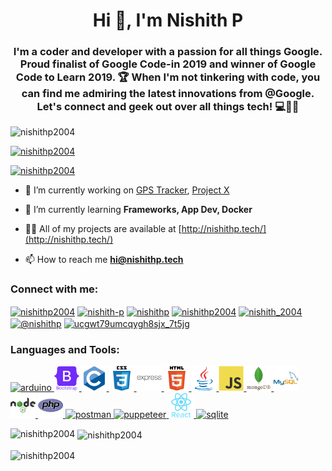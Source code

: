 <h1 align="center">Hi 👋, I'm Nishith P</h1>
<h3 align="center">I'm a coder and developer with a passion for all things Google. Proud finalist of Google Code-in 2019 and winner of Google Code to Learn 2019. 🏆 When I'm not tinkering with code, you can find me admiring the latest innovations from @Google. Let's connect and geek out over all things tech! 💻👨‍💻</h3>

<p align="left"> <img src="https://komarev.com/ghpvc/?username=nishithp2004&label=Profile%20views&color=0e75b6&style=flat" alt="nishithp2004" /> </p>

<p align="left"> <a href="https://github.com/ryo-ma/github-profile-trophy"><img src="https://github-profile-trophy.vercel.app/?username=nishithp2004" alt="nishithp2004" /></a> </p>

<p align="left"> <a href="https://twitter.com/nishithp2004" target="blank"><img src="https://img.shields.io/twitter/follow/nishithp2004?logo=twitter&style=for-the-badge" alt="nishithp2004" /></a> </p>

- 🔭 I’m currently working on [GPS Tracker](https://github.com/NishithP2004/GPS_Tracker), [Project X](https://projectx.nishithp.dev)

- 🌱 I’m currently learning **Frameworks, App Dev, Docker**

- 👨‍💻 All of my projects are available at [http://nishithp.tech/](http://nishithp.tech/)

- 📫 How to reach me **hi@nishithp.tech**

<h3 align="left">Connect with me:</h3>
<p align="left">
<a href="https://twitter.com/nishithp2004" target="blank"><img align="center" src="https://raw.githubusercontent.com/rahuldkjain/github-profile-readme-generator/master/src/images/icons/Social/twitter.svg" alt="nishithp2004" height="30" width="40" /></a>
<a href="https://linkedin.com/in/nishith-p" target="blank"><img align="center" src="https://raw.githubusercontent.com/rahuldkjain/github-profile-readme-generator/master/src/images/icons/Social/linked-in-alt.svg" alt="nishith-p" height="30" width="40" /></a>
<a href="https://kaggle.com/nishithp" target="blank"><img align="center" src="https://raw.githubusercontent.com/rahuldkjain/github-profile-readme-generator/master/src/images/icons/Social/kaggle.svg" alt="nishithp" height="30" width="40" /></a>
<a href="https://fb.com/nishithp2004" target="blank"><img align="center" src="https://raw.githubusercontent.com/rahuldkjain/github-profile-readme-generator/master/src/images/icons/Social/facebook.svg" alt="nishithp2004" height="30" width="40" /></a>
<a href="https://instagram.com/nishith_2004" target="blank"><img align="center" src="https://raw.githubusercontent.com/rahuldkjain/github-profile-readme-generator/master/src/images/icons/Social/instagram.svg" alt="nishith_2004" height="30" width="40" /></a>
<a href="https://medium.com/@nishithp" target="blank"><img align="center" src="https://raw.githubusercontent.com/rahuldkjain/github-profile-readme-generator/master/src/images/icons/Social/medium.svg" alt="@nishithp" height="30" width="40" /></a>
<a href="https://www.youtube.com/c/ucgwt79umcqygh8sjx_7t5jg" target="blank"><img align="center" src="https://raw.githubusercontent.com/rahuldkjain/github-profile-readme-generator/master/src/images/icons/Social/youtube.svg" alt="ucgwt79umcqygh8sjx_7t5jg" height="30" width="40" /></a>
</p>

<h3 align="left">Languages and Tools:</h3>
<p align="left"> <a href="https://www.arduino.cc/" target="_blank" rel="noreferrer"> <img src="https://cdn.worldvectorlogo.com/logos/arduino-1.svg" alt="arduino" width="40" height="40"/> </a> <a href="https://getbootstrap.com" target="_blank" rel="noreferrer"> <img src="https://raw.githubusercontent.com/devicons/devicon/master/icons/bootstrap/bootstrap-plain-wordmark.svg" alt="bootstrap" width="40" height="40"/> </a> <a href="https://www.cprogramming.com/" target="_blank" rel="noreferrer"> <img src="https://raw.githubusercontent.com/devicons/devicon/master/icons/c/c-original.svg" alt="c" width="40" height="40"/> </a> <a href="https://www.w3schools.com/css/" target="_blank" rel="noreferrer"> <img src="https://raw.githubusercontent.com/devicons/devicon/master/icons/css3/css3-original-wordmark.svg" alt="css3" width="40" height="40"/> </a> <a href="https://expressjs.com" target="_blank" rel="noreferrer"> <img src="https://raw.githubusercontent.com/devicons/devicon/master/icons/express/express-original-wordmark.svg" alt="express" width="40" height="40"/> </a> <a href="https://www.w3.org/html/" target="_blank" rel="noreferrer"> <img src="https://raw.githubusercontent.com/devicons/devicon/master/icons/html5/html5-original-wordmark.svg" alt="html5" width="40" height="40"/> </a> <a href="https://www.java.com" target="_blank" rel="noreferrer"> <img src="https://raw.githubusercontent.com/devicons/devicon/master/icons/java/java-original.svg" alt="java" width="40" height="40"/> </a> <a href="https://developer.mozilla.org/en-US/docs/Web/JavaScript" target="_blank" rel="noreferrer"> <img src="https://raw.githubusercontent.com/devicons/devicon/master/icons/javascript/javascript-original.svg" alt="javascript" width="40" height="40"/> </a> <a href="https://www.mongodb.com/" target="_blank" rel="noreferrer"> <img src="https://raw.githubusercontent.com/devicons/devicon/master/icons/mongodb/mongodb-original-wordmark.svg" alt="mongodb" width="40" height="40"/> </a> <a href="https://www.mysql.com/" target="_blank" rel="noreferrer"> <img src="https://raw.githubusercontent.com/devicons/devicon/master/icons/mysql/mysql-original-wordmark.svg" alt="mysql" width="40" height="40"/> </a> <a href="https://nodejs.org" target="_blank" rel="noreferrer"> <img src="https://raw.githubusercontent.com/devicons/devicon/master/icons/nodejs/nodejs-original-wordmark.svg" alt="nodejs" width="40" height="40"/> </a> <a href="https://www.php.net" target="_blank" rel="noreferrer"> <img src="https://raw.githubusercontent.com/devicons/devicon/master/icons/php/php-original.svg" alt="php" width="40" height="40"/> </a> <a href="https://postman.com" target="_blank" rel="noreferrer"> <img src="https://www.vectorlogo.zone/logos/getpostman/getpostman-icon.svg" alt="postman" width="40" height="40"/> </a> <a href="https://github.com/puppeteer/puppeteer" target="_blank" rel="noreferrer"> <img src="https://www.vectorlogo.zone/logos/pptrdev/pptrdev-official.svg" alt="puppeteer" width="40" height="40"/> </a> <a href="https://reactjs.org/" target="_blank" rel="noreferrer"> <img src="https://raw.githubusercontent.com/devicons/devicon/master/icons/react/react-original-wordmark.svg" alt="react" width="40" height="40"/> </a> <a href="https://www.sqlite.org/" target="_blank" rel="noreferrer"> <img src="https://www.vectorlogo.zone/logos/sqlite/sqlite-icon.svg" alt="sqlite" width="40" height="40"/> </a> </p>

<p><img align="left" src="https://github-readme-stats.vercel.app/api/top-langs?username=nishithp2004&show_icons=true&locale=en&layout=compact" alt="nishithp2004" /></p>

<p>&nbsp;<img align="center" src="https://github-readme-stats.vercel.app/api?username=nishithp2004&show_icons=true&locale=en" alt="nishithp2004" /></p>

<p><img align="center" src="https://github-readme-streak-stats.herokuapp.com/?user=nishithp2004&" alt="nishithp2004" /></p>

